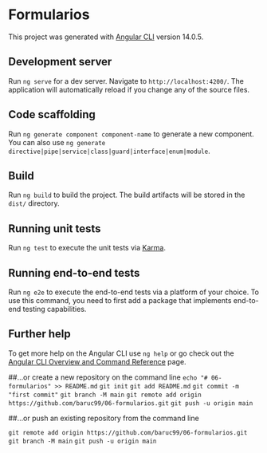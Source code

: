 # Formularios

This project was generated with [Angular CLI](https://github.com/angular/angular-cli) version 14.0.5.

## Development server

Run `ng serve` for a dev server. Navigate to `http://localhost:4200/`. The application will automatically reload if you change any of the source files.

## Code scaffolding

Run `ng generate component component-name` to generate a new component. You can also use `ng generate directive|pipe|service|class|guard|interface|enum|module`.

## Build

Run `ng build` to build the project. The build artifacts will be stored in the `dist/` directory.

## Running unit tests

Run `ng test` to execute the unit tests via [Karma](https://karma-runner.github.io).

## Running end-to-end tests

Run `ng e2e` to execute the end-to-end tests via a platform of your choice. To use this command, you need to first add a package that implements end-to-end testing capabilities.

## Further help

To get more help on the Angular CLI use `ng help` or go check out the [Angular CLI Overview and Command Reference](https://angular.io/cli) page.


##…or create a new repository on the command line
`echo "# 06-formularios" >> README.md`
`git init`
`git add README.md`
`git commit -m "first commit"`
`git branch -M main`
`git remote add origin https://github.com/baruc99/06-formularios.git`
`git push -u origin main`

##…or push an existing repository from the command line

`git remote add origin https://github.com/baruc99/06-formularios.git`
`git branch -M main`
`git push -u origin main`